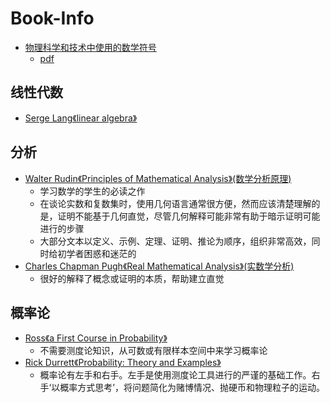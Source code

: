 # Book-Info

- [物理科学和技术中使用的数学符号](https://std.samr.gov.cn/gb/search/gbDetailed?id=71F772D812E4D3A7E05397BE0A0AB82A)
    - [pdf](https://journal.cricaas.com.cn/attached/file/20210517/20210517161953_566.pdf)

## 线性代数

- [Serge Lang《linear algebra》](https://book.douban.com/subject/2314300/)

## 分析

- [Walter Rudin《Principles of Mathematical Analysis》(数学分析原理)](https://book.douban.com/subject/1230095/)
    - 学习数学的学生的必读之作
    - 在谈论实数和复数集时，使用几何语言通常很方便，然而应该清楚理解的是，证明不能基于几何直觉，尽管几何解释可能非常有助于暗示证明可能进行的步骤
    - 大部分文本以定义、示例、定理、证明、推论为顺序，组织非常高效，同时给初学者困惑和迷茫的
- [Charles Chapman Pugh《Real Mathematical Analysis》(实数学分析)](https://book.douban.com/subject/26588474/)
    - 很好的解释了概念或证明的本质，帮助建立直觉

## 概率论

- [Ross《a First Course in Probability》]()
    - 不需要测度论知识，从可数或有限样本空间中来学习概率论
- [Rick Durrett《Probability: Theory and Examples》]()
    - 概率论有左手和右手。左手是使用测度论工具进行的严谨的基础工作。右手‘以概率方式思考’，将问题简化为赌博情况、抛硬币和物理粒子的运动。
